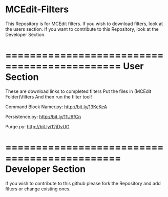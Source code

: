 MCEdit-Filters
==============
This Repository is for MCEdit filters. If you
wish to download filters, look at the users
section. If you want to contribute to this
Repository, look at the Developer Section.




=============================================
User Section
=============================================
These are download links to completed filters
Put the files in (MCEdit Folder)\filters
And then run the filter tool!

Command Block Namer.py: http://bit.ly/13KcKeA

Persistence.py: http://bit.ly/11U9fCn

Purge.py: http://bit.ly/12jDvUG




=============================================
Developer Section
=============================================
If you wish to contribute to this github
please fork the Repository and add filters or
change existing ones.
